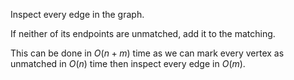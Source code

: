 Inspect every edge in the graph. 

If neither of its endpoints are unmatched, add it to the matching.

This can be done in $O(n+m)$ time as we can mark every vertex as unmatched in $O(n)$ time then inspect every edge in $O(m)$. 